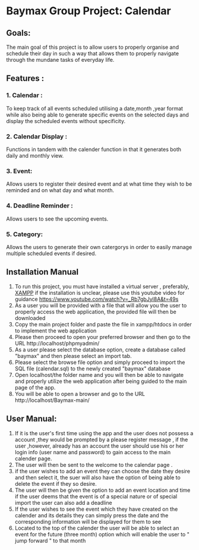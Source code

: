 # Baymax Group Project: Calendar

## Goals:
The main goal of this project is to allow users to properly organise and schedule their day in such a way that allows them to properly navigate through the mundane tasks of everyday life.
## Features :
  ### 1. Calendar :
  To keep track of all events scheduled utilising a date,month ,year format while also being able to generate specific events on the selected days and display the scheduled events without specificity.
  ### 2. Calendar Display :
  Functions in tandem with the calender function in that it generates both daily and monthly view.
  ### 3. Event:
  Allows users to register their desired event and at what time they wish to be reminded and on what day and what month.
  ### 4. Deadline Reminder :
  Allows users to see the upcoming events.
  ### 5. Category:
  Allows the users to generate their own catergorys in order to easily manage multiple scheduled events if desired.
  
## Installation Manual
1. To run this project, you must have installed a virtual server , preferably, [XAMPP](https://www.apachefriends.org/download.html) if the installation is unclear, please use this youtube video for guidance
https://www.youtube.com/watch?v=_Rb7gbJyl8A&t=49s
2. As a user you will be provided with a file that will allow you the user to properly access the web application, the provided file will then be downloaded
3. Copy the main project folder and paste the file in xampp/htdocs in order to implement the web application
4. Please then proceed to open your preferred browser and then go to the URL http://localhost/phpmyadmin/
5. As a user please  select the database option, create a database called "baymax" and then please select an import tab.
6. Please select the browse file option and simply proceed to import the SQL file (calendar.sql) to the newly created "baymax" database
7. Open localhost/the folder name and you will then be able to navigate and properly utilize the web application after being guided to the main page of the app.
8. You will be able to open a browser and go to the URL http://localhost/Baymax-main/

## User Manual:
1. If it is the user's first time using the app and the user does not possess a account ,they would be prompted by a please register message , if the user ,however, already has an account the user should use his or her  login info  (user name and password) to gain access to the main calender page.
2. The user will then be sent to the welcome to the calendar page .
3. if the user wishes  to add an event they can choose the date they desire  and then select it, the suer will also have the option of being able to  delete the event if they so desire.
4. The user will then be given the option to add an event location  and time if the user deems that the event is of a special nature or of special import the user can also add a  deadline
5. If the user wishes to see the event which they have created on the calender and its details they can simply press the date and the corresponding information will be displayed for them to see
6. Located to the top of the calender the user will be able to select an event for the future (three month) option which will enable the user to " jump forward " to that month
